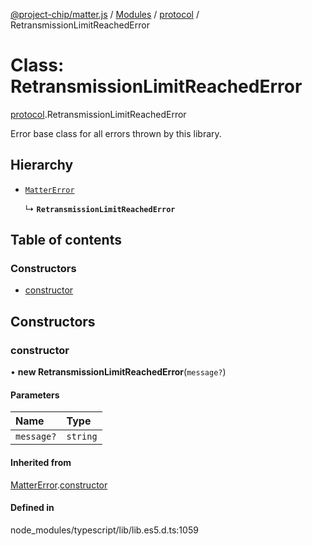 [@project-chip/matter.js](../README.md) / [Modules](../modules.md) / [protocol](../modules/protocol.md) / RetransmissionLimitReachedError

# Class: RetransmissionLimitReachedError

[protocol](../modules/protocol.md).RetransmissionLimitReachedError

Error base class for all errors thrown by this library.

## Hierarchy

- [`MatterError`](common.MatterError.md)

  ↳ **`RetransmissionLimitReachedError`**

## Table of contents

### Constructors

- [constructor](protocol.RetransmissionLimitReachedError.md#constructor)

## Constructors

### constructor

• **new RetransmissionLimitReachedError**(`message?`)

#### Parameters

| Name | Type |
| :------ | :------ |
| `message?` | `string` |

#### Inherited from

[MatterError](common.MatterError.md).[constructor](common.MatterError.md#constructor)

#### Defined in

node_modules/typescript/lib/lib.es5.d.ts:1059
